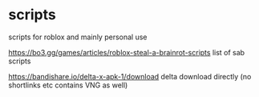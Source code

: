 # scripts
scripts for roblox and mainly personal use

https://bo3.gg/games/articles/roblox-steal-a-brainrot-scripts
list of sab scripts

https://bandishare.io/delta-x-apk-1/download
delta download directly (no shortlinks etc contains VNG as well)
